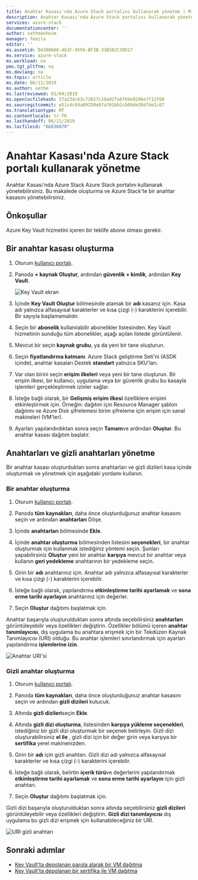 ```yaml
---
title: Anahtar Kasası'nda Azure Stack portalını kullanarak yönetme | Microsoft Docs
description: Anahtar Kasası'nda Azure Stack portalını kullanarak yönetmeyi öğrenin
services: azure-stack
documentationcenter: ''
author: sethmanheim
manager: femila
editor: ''
ms.assetid: D4300668-461F-45F6-BF3B-33B502C39D17
ms.service: azure-stack
ms.workload: na
pms.tgt_pltfrm: na
ms.devlang: na
ms.topic: article
ms.date: 06/11/2019
ms.author: sethm
ms.lastreviewed: 01/04/2019
ms.openlocfilehash: 57a23dc63c72657c19a92fa8f69e029be7f12f60
ms.sourcegitcommit: e51cdc84a09250e8fa701bb2cb09de38d7de2c07
ms.translationtype: MT
ms.contentlocale: tr-TR
ms.lasthandoff: 06/11/2019
ms.locfileid: "66836870"
---
```

# <a name="manage-key-vault-in-azure-stack-using-the-portal"></a>Anahtar Kasası'nda Azure Stack portalı kullanarak yönetme

Anahtar Kasası'nda Azure Stack Azure Stack portalını kullanarak yönetebilirsiniz. Bu makalede oluşturma ve Azure Stack'te bir anahtar kasasını yönetebilirsiniz.

## <a name="prerequisites"></a>Önkoşullar

Azure Key Vault hizmetini içeren bir teklife abone olması gerekir.

## <a name="create-a-key-vault"></a>Bir anahtar kasası oluşturma

1. Oturum [kullanıcı portalı](https://portal.local.azurestack.external).

2. Panoda **+ kaynak Oluştur**, ardından **güvenlik + kimlik**, ardından **Key Vault**.

    ![Key Vault ekran](media/azure-stack-key-vault-manage-portal/image1.png)

3. İçinde **Key Vault Oluştur** bölmesinde atamak bir **adı** kasanız için. Kasa adı yalnızca alfasayısal karakterler ve kısa çizgi (-) karakterini içerebilir. Bir sayıyla başlamamalıdır.

4. Seçin bir **abonelik** kullanılabilir abonelikler listesinden. Key Vault hizmetinin sunduğu tüm abonelikler, aşağı açılan listede görüntülenir.

5. Mevcut bir seçin **kaynak grubu**, ya da yeni bir tane oluşturun.

6. Seçin **fiyatlandırma katmanı**. Azure Stack geliştirme Seti'ni (ASDK içinde), anahtar kasaları Destek **standart** yalnızca SKU'ları.

7. Var olan birini seçin **erişim ilkeleri** veya yeni bir tane oluşturun. Bir erişim ilkesi, bir kullanıcı, uygulama veya bir güvenlik grubu bu kasayla işlemleri gerçekleştirmek izinler sağlar.

8. İsteğe bağlı olarak, bir **Gelişmiş erişim ilkesi** özelliklere erişimi etkinleştirmek için. Örneğin: dağıtım için Resource Manager şablon dağıtımı ve Azure Disk şifrelemesi birim şifreleme için erişim için sanal makineleri (VM'ler).

9. Ayarları yapılandırdıktan sonra seçin **Tamam**ve ardından **Oluştur**. Bu anahtar kasası dağıtım başlatır.

## <a name="manage-keys-and-secrets"></a>Anahtarları ve gizli anahtarları yönetme

Bir anahtar kasası oluşturduktan sonra anahtarları ve gizli dizileri kasa içinde oluşturmak ve yönetmek için aşağıdaki yordamı kullanın.

### <a name="create-a-key"></a>Bir anahtar oluşturma

1. Oturum [kullanıcı portalı](https://portal.local.azurestack.external).

2. Panoda **tüm kaynakları**, daha önce oluşturduğunuz anahtar kasasını seçin ve ardından **anahtarları** Döşe.

3. İçinde **anahtarları** bölmesinde **Ekle**.

4. İçinde **anahtar oluşturma** bölmesinden listesini **seçenekleri**, bir anahtar oluşturmak için kullanmak istediğiniz yöntemi seçin. Şunları yapabilirsiniz **Oluştur** yeni bir anahtar **karşıya** mevcut bir anahtar veya kullanın **geri yedekleme** anahtarının bir yedekleme seçin.

5. Girin bir **adı** anahtarınız için. Anahtar adı yalnızca alfasayısal karakterler ve kısa çizgi (-) karakterini içerebilir.

6. İsteğe bağlı olarak, yapılandırma **etkinleştirme tarihi ayarlamak** ve **sona erme tarihi ayarlayın** anahtarınız için değerler.

7. Seçin **Oluştur** dağıtımı başlatmak için.

Anahtar başarıyla oluşturulduktan sonra altında seçebilirsiniz **anahtarları** görüntüleyebilir veya özellikleri değiştirin. Özellikler bölümü içeren **anahtar tanımlayıcısı**, dış uygulama bu anahtara erişmek için bir Tekdüzen Kaynak Tanımlayıcısı (URI) olduğu. Bu anahtar işlemleri sınırlandırmak için ayarları yapılandırma **işlemlerine izin**.

![Anahtar URI'si](media/azure-stack-key-vault-manage-portal/image4.png)

### <a name="create-a-secret"></a>Gizli anahtar oluşturma

1. Oturum [kullanıcı portalı](https://portal.local.azurestack.external).

2. Panoda **tüm kaynakları**, daha önce oluşturduğunuz anahtar kasasını seçin ve ardından **gizli dizileri** kutucuk.

3. Altında **gizli dizileri**seçin **Ekle**.

4. Altında **gizli dizi oluşturma**, listesinden **karşıya yükleme seçenekleri**, istediğiniz bir gizli dizi oluşturmak bir seçenek belirleyin. Gizli dizi oluşturabilirsiniz **el ile** , gizli dizi için bir değer girin veya karşıya bir **sertifika** yerel makinenizden.

5. Girin bir **adı** için gizli anahtarı. Gizli dizi adı yalnızca alfasayısal karakterler ve kısa çizgi (-) karakterini içerebilir.

6. İsteğe bağlı olarak, belirtin **içerik türü**ve değerlerini yapılandırmak **etkinleştirme tarihi ayarlamak** ve **sona erme tarihi ayarlayın** için gizli anahtarı.

7. Seçin **Oluştur** dağıtımı başlatmak için.

Gizli dizi başarıyla oluşturulduktan sonra altında seçebilirsiniz **gizli dizileri** görüntüleyebilir veya özellikleri değiştirin. **Gizli dizi tanımlayıcısı** dış uygulama bu gizli dizi erişmek için kullanabileceğiniz bir URI.

![URI gizli anahtarı](media/azure-stack-key-vault-manage-portal/image5.png)

## <a name="next-steps"></a>Sonraki adımlar

* [Key Vault'ta depolanan parola alarak bir VM dağıtma](azure-stack-key-vault-deploy-vm-with-secret.md)
* [Key Vault'ta depolanan bir sertifika ile VM dağıtma](azure-stack-key-vault-push-secret-into-vm.md)
